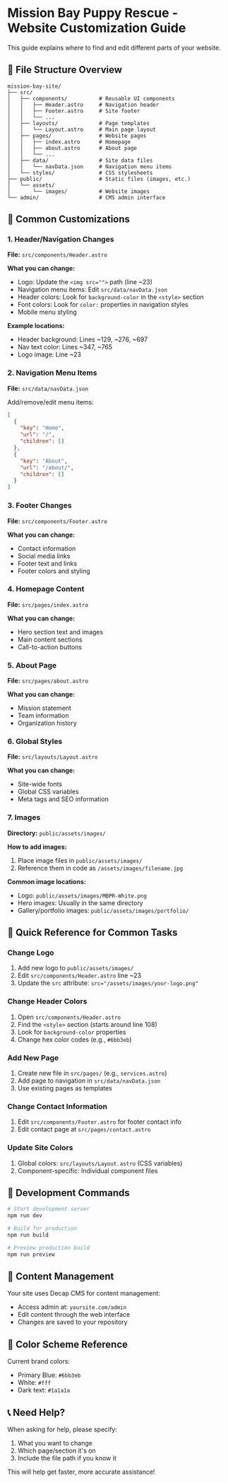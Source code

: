 # Mission Bay Puppy Rescue - Website Customization Guide

This guide explains where to find and edit different parts of your website.

## 📁 File Structure Overview

```
mission-bay-site/
├── src/
│   ├── components/          # Reusable UI components
│   │   ├── Header.astro     # Navigation header
│   │   ├── Footer.astro     # Site footer
│   │   └── ...
│   ├── layouts/             # Page templates
│   │   └── Layout.astro     # Main page layout
│   ├── pages/               # Website pages
│   │   ├── index.astro      # Homepage
│   │   ├── about.astro      # About page
│   │   └── ...
│   ├── data/                # Site data files
│   │   └── navData.json     # Navigation menu items
│   └── styles/              # CSS stylesheets
├── public/                  # Static files (images, etc.)
│   └── assets/
│       └── images/          # Website images
└── admin/                   # CMS admin interface
```

## 🎨 Common Customizations

### 1. Header/Navigation Changes
**File:** `src/components/Header.astro`

**What you can change:**
- Logo: Update the `<img src="">` path (line ~23)
- Navigation menu items: Edit `src/data/navData.json`
- Header colors: Look for `background-color` in the `<style>` section
- Font colors: Look for `color:` properties in navigation styles
- Mobile menu styling

**Example locations:**
- Header background: Lines ~129, ~276, ~697
- Nav text color: Lines ~347, ~765
- Logo image: Line ~23

### 2. Navigation Menu Items
**File:** `src/data/navData.json`

Add/remove/edit menu items:
```json
[
  {
    "key": "Home",
    "url": "/",
    "children": []
  },
  {
    "key": "About",
    "url": "/about/",
    "children": []
  }
]
```

### 3. Footer Changes
**File:** `src/components/Footer.astro`

**What you can change:**
- Contact information
- Social media links
- Footer text and links
- Footer colors and styling

### 4. Homepage Content
**File:** `src/pages/index.astro`

**What you can change:**
- Hero section text and images
- Main content sections
- Call-to-action buttons

### 5. About Page
**File:** `src/pages/about.astro`

**What you can change:**
- Mission statement
- Team information
- Organization history

### 6. Global Styles
**File:** `src/layouts/Layout.astro`

**What you can change:**
- Site-wide fonts
- Global CSS variables
- Meta tags and SEO information

### 7. Images
**Directory:** `public/assets/images/`

**How to add images:**
1. Place image files in `public/assets/images/`
2. Reference them in code as `/assets/images/filename.jpg`

**Common image locations:**
- Logo: `public/assets/images/MBPR-White.png`
- Hero images: Usually in the same directory
- Gallery/portfolio images: `public/assets/images/portfolio/`

## 🎯 Quick Reference for Common Tasks

### Change Logo
1. Add new logo to `public/assets/images/`
2. Edit `src/components/Header.astro` line ~23
3. Update the `src` attribute: `src="/assets/images/your-logo.png"`

### Change Header Colors
1. Open `src/components/Header.astro`
2. Find the `<style>` section (starts around line 108)
3. Look for `background-color` properties
4. Change hex color codes (e.g., `#6bb3eb`)

### Add New Page
1. Create new file in `src/pages/` (e.g., `services.astro`)
2. Add page to navigation in `src/data/navData.json`
3. Use existing pages as templates

### Change Contact Information
1. Edit `src/components/Footer.astro` for footer contact info
2. Edit contact page at `src/pages/contact.astro`

### Update Site Colors
1. Global colors: `src/layouts/Layout.astro` (CSS variables)
2. Component-specific: Individual component files

## 🔧 Development Commands

```bash
# Start development server
npm run dev

# Build for production
npm run build

# Preview production build
npm run preview
```

## 📝 Content Management

Your site uses Decap CMS for content management:
- Access admin at: `yoursite.com/admin`
- Edit content through the web interface
- Changes are saved to your repository

## 🎨 Color Scheme Reference

Current brand colors:
- Primary Blue: `#6bb3eb`
- White: `#fff`
- Dark text: `#1a1a1a`

## 📞 Need Help?

When asking for help, please specify:
1. What you want to change
2. Which page/section it's on
3. Include the file path if you know it

This will help get faster, more accurate assistance!
